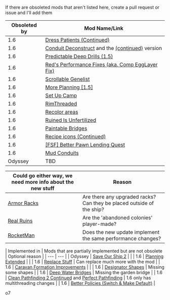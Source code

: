 If there are obsoleted mods that aren't listed here, create a pull request or issue and I'll add them

| Obsoleted by | Mod Name/Link |
| --- | --- |
| 1.6 | [Dress Patients (Continued)](https://steamcommunity.com/sharedfiles/filedetails/?id=2877763074) |
| 1.6 | [Conduit Deconstruct](https://steamcommunity.com/sharedfiles/filedetails/?id=838336462) and the [(continued)](https://steamcommunity.com/sharedfiles/filedetails/?id=3229402412) version |
| 1.6 | [Predictable Deep Drills (1.5)](https://steamcommunity.com/sharedfiles/filedetails/?id=3235029356) |
| 1.6 | [Red's Performance Fixes (aka. Comp EggLayer Fix)](https://steamcommunity.com/sharedfiles/filedetails/?id=3343465955) |
| 1.6 | [Scrollable Genelist](https://steamcommunity.com/sharedfiles/filedetails/?id=3453246011) |
| 1.6 | [More Planning [1.5]](https://steamcommunity.com/sharedfiles/filedetails/?id=2551225702) |
| 1.6 | [Set Up Camp](https://steamcommunity.com/sharedfiles/filedetails/?id=3234938357)|
| 1.6 | [RimThreaded](https://steamcommunity.com/sharedfiles/filedetails/?id=2222907981) |
| 1.6 | [Recolor areas](https://steamcommunity.com/sharedfiles/filedetails/?id=3364426930) |
| 1.6 | [Ruined Is Unfertilized](https://steamcommunity.com/sharedfiles/filedetails/?id=2555349961) |
| 1.6 | [Paintable Bridges](https://steamcommunity.com/sharedfiles/filedetails/?id=2985505036) |
| 1.6 | [Recipe icons (Continued)](https://steamcommunity.com/sharedfiles/filedetails/?id=2904906618) |
| 1.6 | [[FSF] Better Pawn Lending Quest](https://steamcommunity.com/sharedfiles/filedetails/?id=2551381293) |
| 1.6 | [Mud Conduits](https://steamcommunity.com/sharedfiles/filedetails/?id=2885459267) |
| Odyssey | TBD |

| Could go either way, we need more info about the new stuff | Reason |
| --- | --- |
| [Armor Racks](https://steamcommunity.com/sharedfiles/filedetails/?id=1875828205) | Are there any upgraded racks? Can they be placed outside of the ship? |
| [Real Ruins](https://steamcommunity.com/sharedfiles/filedetails/?id=1552146295) | Are the 'abandoned colonies' player-made? |
| [RocketMan](https://steamcommunity.com/sharedfiles/filedetails/?id=2479389928) | Does the new update implement the same performance changes? |

| Implemented in | Mods that are partially implemented but are not obsolete | Optional reason |
| --- | --- |
| Odyssey | [Save Our Ship 2](https://steamcommunity.com/sharedfiles/filedetails/?id=1909914131) | |
| 1.6 | [Planning Extended](https://steamcommunity.com/sharedfiles/filedetails/?id=2877392159) | |
| 1.6 | [Replace Stuff](https://steamcommunity.com/sharedfiles/filedetails/?id=1372003680) | Can replace much more with the mod |
| 1.6 | [Caravan Formation Improvements](https://steamcommunity.com/sharedfiles/filedetails/?id=2927335733) | |
| 1.6 | [Designator Shapes](https://steamcommunity.com/sharedfiles/filedetails/?id=1235181370) | Missing some shapes |
| 1.6 | [Deep Water Bridges](https://steamcommunity.com/sharedfiles/filedetails/?id=3424595776) | Missing the garden bridge |
| 1.6 | [Clean Pathfinding 2 Continued](https://steamcommunity.com/sharedfiles/filedetails/?id=3260446812) and [Perfect Pathfinding](https://steamcommunity.com/sharedfiles/filedetails/?id=3474403869) | 1.6 only has multithreading changes |
| 1.6 | [Better Policies (Switch & Make Default)](https://steamcommunity.com/sharedfiles/filedetails/?id=3400923070) |

o7
